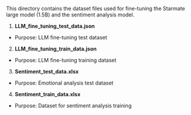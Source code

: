 This directory contains the dataset files used for fine-tuning the Starmate large model (1.5B) and the sentiment analysis model. 
1. **LLM_fine_tuning_test_data.json**
- Purpose: LLM fine-tuning test dataset
2. **LLM_fine_tuning_train_data.json**
- Purpose: LLM fine-tuning training dataset
3. **Sentiment_test_data.xlsx**
- Purpose: Emotional analysis test dataset
4. **Sentiment_train_data.xlsx**
- Purpose: Dataset for sentiment analysis training
